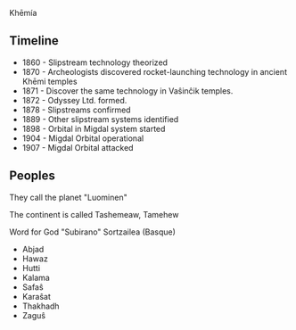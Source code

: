 Khēmía

## Timeline

* 1860 - Slipstream technology theorized
* 1870 - Archeologists discovered rocket-launching technology in ancient Khēmi temples
* 1871 - Discover the same technology in Vaŝinĉik temples.
* 1872 - Odyssey Ltd. formed.
* 1878 - Slipstreams confirmed
* 1889 - Other slipstream systems identified
* 1898 - Orbital in Migdal system started
* 1904 - Migdal Orbital operational
* 1907 - Migdal Orbital attacked

## Peoples

They call the planet "Luominen"

The continent is called Tashemeaw, Tamehew

Word for God "Subirano" Sortzailea (Basque)

* Abjad
* Hawaz
* Hutti
* Kalama
* Safaŝ
* Karaŝat
* Thakhadh
* Zaguŝ
